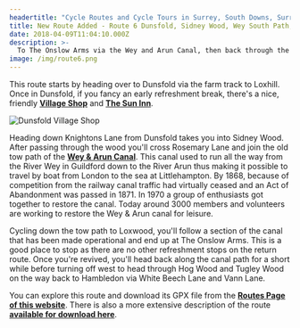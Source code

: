 ```yaml
---
headertitle: "Cycle Routes and Cycle Tours in Surrey, South Downs, Surrey Hills, West Sussex, Guildford, Haslemere, Farnham, Godalming, Chiddingfold and Petworth."
title: New Route Added - Route 6 Dunsfold, Sidney Wood, Wey South Path, Loxwood (4 to 5 hours)
date: 2018-04-09T11:04:10.000Z
description: >-
  To The Onslow Arms via the Wey and Arun Canal, then back through the woods.
image: /img/route6.png
---
```

This route starts by heading over to Dunsfold via the farm track to Loxhill. Once in Dunsfold, if you fancy an early refreshment break, there's a nice, friendly **[Village Shop](http://www.dunsfoldvillageshop.co.uk)** and **[The Sun Inn](http://www.suninndunsfold.co.uk)**.

![Dunsfold Village Shop](/img/dunsfoldvs.jpg)

Heading down Knightons Lane from Dunsfold takes you into Sidney Wood. After passing through the wood you'll cross Rosemary Lane and join the old tow path of the **[Wey & Arun Canal](https://weyarun.org.uk)**. This canal used to run all the way from the River Wey in Guildford down to the River Arun thus making it possible to travel by boat from London to the sea at Littlehampton. By 1868, because of competition from the railway canal traffic had virtually ceased and an Act of Abandonment was passed in 1871. In 1970 a group of enthusiasts got together to restore the canal. Today around 3000 members and volunteers are working to restore the Wey & Arun canal for leisure.

Cycling down the tow path to Loxwood, you'll follow a section of the canal that has been made operational and end up at The Onslow Arms. This is a good place to stop as there are no other refreshment stops on the return route. Once you're revived, you'll head back along the canal path for a short while before turning off west to head through Hog Wood and Tugley Wood on the way back to Hambledon via White Beech Lane and Vann Lane. 

You can explore this route and download its GPX file from the **[Routes Page of this website](/routes/#route4)**. There is also a more extensive description of the route **[available for download here](/pdf/route6.pdf)**.